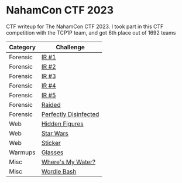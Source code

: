 # NahamCon CTF 2023
CTF writeup for The NahamCon CTF 2023. I took part in this CTF competition with the TCP1P team, and got 6th place out of 1692 teams

| Category | Challenge |
| --- | --- |
| Forensic | [IR #1](/NahamCon%20CTF%202023/IR%20%231/)
| Forensic | [IR #2](/NahamCon%20CTF%202023/IR%20%232/)
| Forensic | [IR #3](/NahamCon%20CTF%202023/IR%20%233/)
| Forensic | [IR #4](/NahamCon%20CTF%202023/IR%20%234/)
| Forensic | [IR #5](/NahamCon%20CTF%202023/IR%20%235/)
| Forensic | [Raided](/NahamCon%20CTF%202023/Raided/)
| Forensic | [Perfectly Disinfected](/NahamCon%20CTF%202023/Perfectly%20Disinfected/)
| Web | [Hidden Figures](/NahamCon%20CTF%202023/Hidden%20Figures/)
| Web | [Star Wars](/NahamCon%20CTF%202023/Star%20Wars/)
| Web | [Sticker](/NahamCon%20CTF%202023/Stickers/)
| Warmups | [Glasses](/NahamCon%20CTF%202023/Glasses/)
| Misc | [Where's My Water?](/NahamCon%20CTF%202023/Where's%20My%20Water/)
| Misc | [Wordle Bash](/NahamCon%20CTF%202023/Wordle%20Bash/)